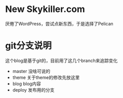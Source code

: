 New Skykiller.com
=================
厌倦了WordPress，尝试点新东西，于是选择了Pelican

git分支说明
==========
这个blog是基于git的，目前用了这几个branch来追踪变化

- master  没啥可说的
- theme   关于theme的修改先放这里
- blog    blog内容
- deploy  发布用的分支


